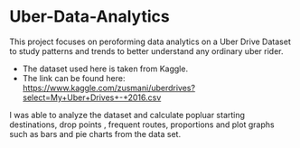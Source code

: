 # Uber-Data-Analytics

This project focuses on peroforming data analytics on a Uber Drive Dataset to study patterns and trends to better understand any ordinary uber rider.
- The dataset used here is taken from Kaggle.  
- The link can be found here: https://www.kaggle.com/zusmani/uberdrives?select=My+Uber+Drives+-+2016.csv       
  
  
 I was able to analyze the dataset and calculate popluar starting destinations, drop points , frequent routes, proportions and plot graphs such as bars and pie charts from the data set.

